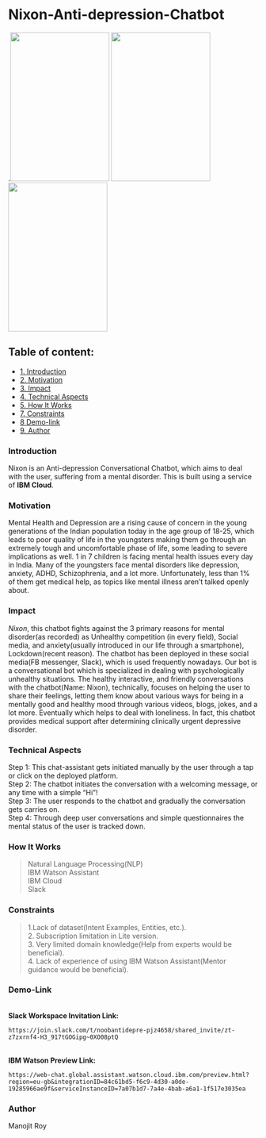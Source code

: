 # Nixon-Anti-depression-Chatbot
.<img src="https://user-images.githubusercontent.com/66888595/142619145-3496e65c-c78a-46d4-b7ce-1f86af03676c.gif" width="200" height="300">
<img src="https://user-images.githubusercontent.com/66888595/142620645-39832bba-bf5a-49e9-8c5e-f26f0a2db197.gif" width="200" height="300">
<img src="https://user-images.githubusercontent.com/66888595/142621851-fe463df3-9d45-49ed-921e-c8bb7c34e2e3.gif" width="200" height="300">


## Table of content:
<ul>
  <li>
    <a href="#intro">
      <span>
        1. Introduction
      </span>
    </a>
  </li>
  
  <li>
    <a href="#motivation">
      <span>
        2. Motivation
      </span>
    </a>
  </li>
  
  <li>
    <a href="#impact">
      <span>
        3. Impact
      </span>
    </a>
  </li>
  
  <li>
    <a href="#tech">
      <span>
        4. Technical Aspects
      </span>
    </a>
  </li>
  
  <li>
    <a href="#works">
      <span>
        5. How It Works
      </span>
    </a>
  </li>
  
  <li>
    <a href="#constraints">
      <span>
        7. Constraints
      </span>
    </a>
  </li>
  
  <li>
    <a href="#demo">
      <span>
        8 Demo-link 
      </span>
    </a>
  </li>
  
  <li>
    <a href="#author">
      <span>
        9. Author
      </span>
    </a>
  </li>
</ul>

<h3>
  <span id="intro">Introduction</span>
</h3>

Nixon is an Anti-depression Conversational Chatbot, which aims to deal with the user, suffering from a mental disorder. This is built using a service of **IBM Cloud**.

<h3>
  <span id="motivation">Motivation</span>
</h3>
Mental Health and Depression are a rising cause of concern in the young generations of the Indian population today in the age group of 18-25, which leads to poor quality of life in the youngsters making them go through an extremely tough and uncomfortable phase of life, some leading to severe implications as well. 1 in 7 children is facing mental health issues every day in India. Many of the youngsters face mental disorders like depression, anxiety, ADHD, Schizophrenia, and a lot more. Unfortunately, less than 1% of them get medical help, as topics like mental illness aren’t talked openly about.

<h3>
  <span id="impact">Impact</span>
</h3>

*Nixon*, this chatbot fights against the 3 primary reasons for mental disorder(as recorded) as Unhealthy competition (in every field), Social media, and anxiety(usually introduced in our life through a smartphone), Lockdown(recent reason).
The chatbot has been deployed in these social media(FB messenger, Slack), which is used frequently nowadays. Our bot is a conversational bot which is specialized in dealing with psychologically unhealthy situations. The healthy interactive, and friendly conversations with the chatbot(Name: Nixon), technically, focuses on helping the user to share their feelings, letting them know about various ways for being in a mentally good and healthy mood through various videos, blogs, jokes, and a lot more. Eventually which helps to deal with loneliness. In fact, this chatbot provides medical support after determining clinically urgent depressive disorder.

<h3>
  <span id="tech">Technical Aspects</span>
</h3>
  Step 1: This chat-assistant gets initiated manually by the user through a tap or click on the deployed platform.<br>
  Step 2: The chatbot initiates the conversation with a welcoming message, or any time with a simple “Hi”!<br>
  Step 3: The user responds to the chatbot and gradually the conversation gets carries on.<br>
  Step 4: Through deep user conversations and simple questionnaires the mental status of the user is tracked down.<br>

<h3>
  <span id="works">How It Works</span>
</h3>

  >Natural Language Processing(NLP)<br>
  >IBM Watson Assistant <br>
  >IBM Cloud<br>
  >Slack

<h3>
  <span id="constraints">Constraints</span>
</h3>

  >1.Lack of dataset(Intent Examples, Entities, etc.).<br>
  >2. Subscription limitation in Lite version.<br>
  >3. Very limited domain knowledge(Help from experts would be beneficial).<br>
  >4. Lack of experience of using IBM Watson Assistant(Mentor guidance would be beneficial).<br>

<h3>
  <span id="demo">Demo-Link</span>
</h3>
<br><strong> Slack Workspace Invitation Link:</strong><br>
  
  ```
  https://join.slack.com/t/noobantidepre-pjz4658/shared_invite/zt-z7zxrnf4-H3_917tGOGipg~0XO08ptQ
  ```
<br><strong> IBM Watson Preview Link:</strong><br>

  ```
  https://web-chat.global.assistant.watson.cloud.ibm.com/preview.html?region=eu-gb&integrationID=84c61bd5-f6c9-4d30-a0de-19285966ae9f&serviceInstanceID=7a07b1d7-7a4e-4bab-a6a1-1f517e3035ea
  ```
<h3>
  <span id="author">Author</span>
</h3>
Manojit Roy





